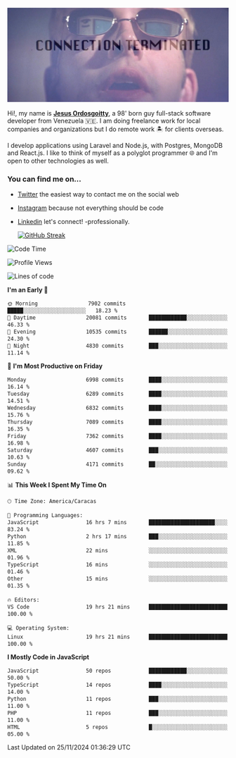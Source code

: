 ![hackers movie reference](./disconnected.jpg)

Hi!, my name is [**Jesus Ordosgoitty**](https://jodaz.dev), a 98' born guy full-stack software developer from Venezuela 🇻🇪. I am doing freelance work for local companies and organizations but I do remote work 🏝️ for clients overseas. 

I develop applications using Laravel and Node.js, with Postgres, MongoDB and React.js. I like to think of myself as a polyglot programmer 🌐 and I'm open to other technologies as well.

### You can find me on...

- [Twitter](https://twitter.com/jodaz_) the easiest way to contact me on the social web
- [Instagram](https://instagram.com/jodaz_) because not everything should be code
- [Linkedin](https://linkedin.com/in/jodaz) let's connect! -professionally.


    [![GitHub Streak](https://streak-stats.demolab.com?user=jodaz&theme=tokyonight)](https://git.io/streak-stats)

<!--START_SECTION:waka-->
![Code Time](http://img.shields.io/badge/Code%20Time-7%2C544%20hrs%2040%20mins-blue)

![Profile Views](http://img.shields.io/badge/Profile%20Views-4-blue)

![Lines of code](https://img.shields.io/badge/From%20Hello%20World%20I%27ve%20Written-82.2%20million%20lines%20of%20code-blue)

**I'm an Early 🐤** 

```text
🌞 Morning                7902 commits        █████░░░░░░░░░░░░░░░░░░░░   18.23 % 
🌆 Daytime                20081 commits       ████████████░░░░░░░░░░░░░   46.33 % 
🌃 Evening                10535 commits       ██████░░░░░░░░░░░░░░░░░░░   24.30 % 
🌙 Night                  4830 commits        ███░░░░░░░░░░░░░░░░░░░░░░   11.14 % 
```
📅 **I'm Most Productive on Friday** 

```text
Monday                   6998 commits        ████░░░░░░░░░░░░░░░░░░░░░   16.14 % 
Tuesday                  6289 commits        ████░░░░░░░░░░░░░░░░░░░░░   14.51 % 
Wednesday                6832 commits        ████░░░░░░░░░░░░░░░░░░░░░   15.76 % 
Thursday                 7089 commits        ████░░░░░░░░░░░░░░░░░░░░░   16.35 % 
Friday                   7362 commits        ████░░░░░░░░░░░░░░░░░░░░░   16.98 % 
Saturday                 4607 commits        ███░░░░░░░░░░░░░░░░░░░░░░   10.63 % 
Sunday                   4171 commits        ██░░░░░░░░░░░░░░░░░░░░░░░   09.62 % 
```


📊 **This Week I Spent My Time On** 

```text
🕑︎ Time Zone: America/Caracas

💬 Programming Languages: 
JavaScript               16 hrs 7 mins       █████████████████████░░░░   83.24 % 
Python                   2 hrs 17 mins       ███░░░░░░░░░░░░░░░░░░░░░░   11.85 % 
XML                      22 mins             ░░░░░░░░░░░░░░░░░░░░░░░░░   01.96 % 
TypeScript               16 mins             ░░░░░░░░░░░░░░░░░░░░░░░░░   01.46 % 
Other                    15 mins             ░░░░░░░░░░░░░░░░░░░░░░░░░   01.35 % 

🔥 Editors: 
VS Code                  19 hrs 21 mins      █████████████████████████   100.00 % 

💻 Operating System: 
Linux                    19 hrs 21 mins      █████████████████████████   100.00 % 
```

**I Mostly Code in JavaScript** 

```text
JavaScript               50 repos            ████████████░░░░░░░░░░░░░   50.00 % 
TypeScript               14 repos            ████░░░░░░░░░░░░░░░░░░░░░   14.00 % 
Python                   11 repos            ███░░░░░░░░░░░░░░░░░░░░░░   11.00 % 
PHP                      11 repos            ███░░░░░░░░░░░░░░░░░░░░░░   11.00 % 
HTML                     5 repos             █░░░░░░░░░░░░░░░░░░░░░░░░   05.00 % 
```




 Last Updated on 25/11/2024 01:36:29 UTC
<!--END_SECTION:waka-->
